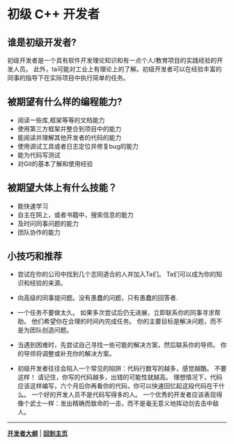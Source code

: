 # 初级 C++ 开发者

## 谁是初级开发者?

初级开发者是一个具有软件开发理论知识和有一点个人/教育项目的实践经验的开发人员。 此外，ta可能对工业上有理论上的了解。初级开发者可以在经验丰富的同事的指导下在实际项目中执行简单的任务。

## 被期望有什么样的编程能力?

- 阅读一些库,框架等等的文档能力
- 使用第三方框架并整合到项目中的能力
- 能阅读并理解其他开发者的代码的能力
- 使用调试工具或者日志定位并修复bug的能力
- 能为代码写测试
- 对Git的基本了解和使用经验

## 被期望大体上有什么技能？

- 能快速学习
- 自主在网上，或者书籍中，搜索信息的能力
- 及时问同事问题的能力
- 团队协作的能力

## 小技巧和推荐

- 尝试在你的公司中找到几个志同道合的人并加入Ta们。 Ta们可以成为你的知识和经验的来源。
- 向高级的同事提问题。没有愚蠢的问题，只有愚蠢的回答者.
- 一个任务不要做太久。 如果多次尝试后仍无进展，立即联系你的同事寻求帮助。 他们希望你在合理的时间内完成任务。 你的主要目标是解决问题，而不是为团队创造问题。

- 当遇到困难时，先尝试自己寻找一些可能的解决方案，然后联系你的导师。 你的导师将调整或补充你的解决方案。
- 初级开发者往往会陷入一个常见的陷阱：代码行数写的越多，感觉越酷。 不要这样！ 请记住，你写的代码越多，出错的可能性就越高。 理想情况下，代码应该这样编写，六个月后你再看你的代码，你可以快速回忆起这段代码在干什么。 一个好的开发人员不是代码写得多的人。 一个优秀的开发者应该表现得像个武士一样：发出精确而致命的一击，而不是毫无意义地挥动剑去击中敌人。
---

[**开发者大纲**](开发者大纲.md) | [**回到主页**](../../README.md)
